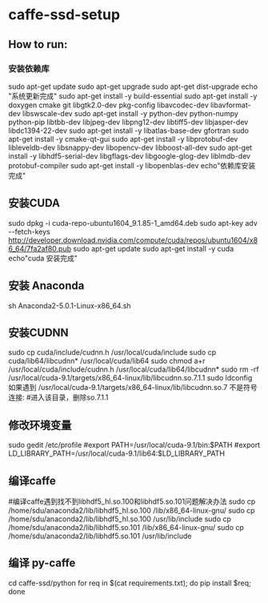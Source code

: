 # caffe-ssd-setup
## How to run:
### 安装依赖库
sudo apt-get update
sudo apt-get upgrade
sudo apt-get dist-upgrade
echo "系统更新完成"
sudo apt-get install -y build-essential 
sudo apt-get install -y doxygen cmake git libgtk2.0-dev pkg-config libavcodec-dev libavformat-dev libswscale-dev
sudo apt-get install -y python-dev python-numpy python-pip libtbb-dev libjpeg-dev libpng12-dev libtiff5-dev libjasper-dev libdc1394-22-dev
sudo apt-get install -y libatlas-base-dev gfortran
sudo apt-get install -y cmake-qt-gui
sudo apt-get install -y libprotobuf-dev libleveldb-dev libsnappy-dev libopencv-dev libboost-all-dev
sudo apt-get install -y libhdf5-serial-dev libgflags-dev libgoogle-glog-dev liblmdb-dev protobuf-compiler 
sudo apt-get install -y libopenblas-dev
echo"依赖库安装完成"
## 安装CUDA
sudo dpkg -i cuda-repo-ubuntu1604_9.1.85-1_amd64.deb
sudo apt-key adv --fetch-keys http://developer.download.nvidia.com/compute/cuda/repos/ubuntu1604/x86_64/7fa2af80.pub
sudo apt-get update
sudo apt-get install -y cuda
echo"cuda 安装完成"
## 安装 Anaconda
sh Anaconda2-5.0.1-Linux-x86_64.sh 
## 安装CUDNN
sudo cp cuda/include/cudnn.h /usr/local/cuda/include
sudo cp cuda/lib64/libcudnn* /usr/local/cuda/lib64
sudo chmod a+r /usr/local/cuda/include/cudnn.h  /usr/local/cuda/lib64/libcudnn*
sudo rm -rf /usr/local/cuda-9.1/targets/x86_64-linux/lib/libcudnn.so.7.1.1
sudo ldconfig
如果遇到  /usr/local/cuda-9.1/targets/x86_64-linux/lib/libcudnn.so.7 不是符号连接:
        #进入该目录，删除so.7.1.1

## 修改环境变量
sudo gedit /etc/profile
#export PATH=/usr/local/cuda-9.1/bin:$PATH
#export LD_LIBRARY_PATH=/usr/local/cuda-9.1/lib64:$LD_LIBRARY_PATH

## 编译caffe
#编译caffe遇到找不到libhdf5_hl.so.100和libhdf5.so.101问题解决办法
sudo cp /home/sdu/anaconda2/lib/libhdf5_hl.so.100 /lib/x86_64-linux-gnu/
sudo cp /home/sdu/anaconda2/lib/libhdf5_hl.so.100 /usr/lib/include
sudo cp /home/sdu/anaconda2/lib/libhdf5.so.101 /lib/x86_64-linux-gnu/
sudo cp /home/sdu/anaconda2/lib/libhdf5.so.101 /usr/lib/include



## 编译 py-caffe
cd caffe-ssd/python
for req in $(cat requirements.txt); do pip install $req; done
